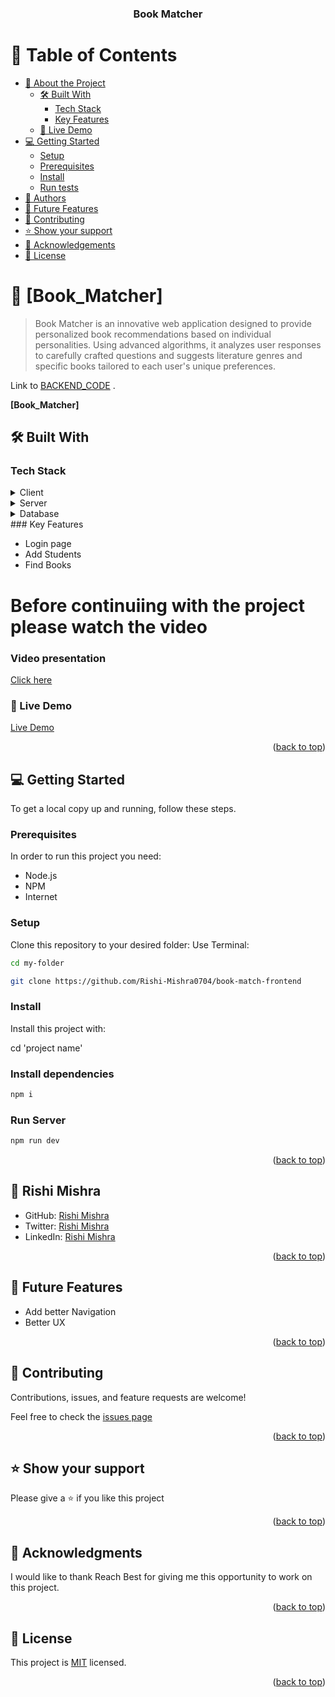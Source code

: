 <a name="readme-top"></a>

<div align="center">

  <h3><b>Book Matcher</b></h3>

</div>

<!-- TABLE OF CONTENTS -->

# 📗 Table of Contents

- [📖 About the Project](#about-project)
  - [🛠 Built With](#built-with)
    - [Tech Stack](#tech-stack)
    - [Key Features](#key-features)
  - [🚀 Live Demo](#live-demo)
- [💻 Getting Started](#getting-started)
  - [Setup](#setup)
  - [Prerequisites](#prerequisites)
  - [Install](#install)
  - [Run tests](#run-tests)
- [👥 Authors](#authors)
- [🔭 Future Features](#future-features)
- [🤝 Contributing](#contributing)
- [⭐️ Show your support](#support)
- [🙏 Acknowledgements](#acknowledgements)
- [📝 License](#license)

# 📖 [Book_Matcher] <a name="about-project"></a>

> Book Matcher is an innovative web application designed to provide personalized book recommendations based on individual personalities. Using advanced algorithms, it analyzes user responses to carefully crafted questions and suggests literature genres and specific books tailored to each user's unique preferences.


Link to [BACKEND_CODE](https://github.com/Rishi-Mishra0704/book-match-backend) .

**[Book_Matcher]**

## 🛠 Built With <a name="built-with"></a>

### Tech Stack <a name="tech-stack"></a>

<details>
<summary>Client</summary>
<ul>
<li>Next.js</li>
<li>Tailwind CSS</li>
<li>TypeScript</li>
</ul>
</details>
<details>
<summary>Server</summary>
<ul>
<li>Django</li>
<li>Django Rest Framework</li>
</ul>
</details>
<details>
<summary>Database</summary>
<ul>
<li>PostgreSQL</li>
</ul>
</details>
### Key Features <a name="key-features"></a>

<ul>
<li>Login page</li>
<li>Add Students</li>
<li>Find Books</li>


</ul>
<h1>Before continuiing with the project please watch the video</h1>

<h3>Video presentation</h3>
<a href="https://drive.google.com/file/d/1bs84yFmiVkm-vmsStWG0C9HwRdqGXVRi/view?usp=sharing">Click here</a>
<h3>🚀 Live Demo</h3>
<a href="https://book-match-frontend.vercel.app/">Live Demo</a>

<p align="right">(<a href="#readme-top">back to top</a>)</p>

## 💻 Getting Started <a name="getting-started"></a>

To get a local copy up and running, follow these steps.

### Prerequisites

In order to run this project you need:
<ul>
<li>Node.js</li>
<li>NPM</li>
<li>Internet</li>


</ul>

### Setup

Clone this repository to your desired folder:
Use Terminal:

```bash
cd my-folder
```
```bash
git clone https://github.com/Rishi-Mishra0704/book-match-frontend
```

### Install

Install this project with:

cd 'project name'

### Install dependencies

```bash
npm i
```

### Run Server
```bash
npm run dev

```


<p align="right">(<a href="#readme-top">back to top</a>)</p>

## <a> 👤 Rishi Mishra </a>

- GitHub: [Rishi Mishra](https://github.com/Rishi-Mishra0704)
- Twitter: [Rishi Mishra](https://twitter.com/RishiMi31357764)
- LinkedIn: [Rishi Mishra](https://www.linkedin.com/in/rrmishra/)

<p align="right">(<a href="#readme-top">back to top</a>)</p>

## 🔭 Future Features <a name="future-features"></a>

<ul>
  <li>Add better Navigation</li>
  <li>Better UX</li>
</ul>

<p align="right">(<a href="#readme-top">back to top</a>)</p>

## 🤝 Contributing <a name="contributing"></a>

Contributions, issues, and feature requests are welcome!

Feel free to check the [issues page](https://github.com/Rishi-Mishra0704/book-cms-frontend/issues)

<p align="right">(<a href="#readme-top">back to top</a>)</p>

## ⭐️ Show your support <a name="support"></a>

Please give a ⭐️ if you like this project

<p align="right">(<a href="#readme-top">back to top</a>)</p>

## 🙏 Acknowledgments <a name="acknowledgements"></a>

I would like to thank Reach Best for giving me this opportunity to work on this project.

<p align="right">(<a href="#readme-top">back to top</a>)</p>

## 📝 License <a name="license"></a>

This project is [MIT](./LICENSE) licensed.

<p align="right">(<a href="#readme-top">back to top</a>)</p>

